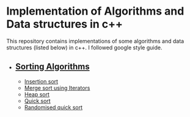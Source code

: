 # Implementation of Algorithms and Data structures in c++
This repository contains implementations of some algorithms and data structures (listed below) in c++.
I followed google style guide.
* ## [Sorting Algorithms](https://github.com/teyalite/Data-Structures-Algorithms/tree/main/Sorting%20Algorithms)
	* [Insertion sort](http://github.com/teyalite)
	* [Merge sort using Iterators](http://github.com/teyalite)
	* [Heap sort](http://github.com/teyalite)
	* [Quick sort](http://github.com/teyalite)
	* [Randomised quick sort](http://github.com/teyalite)
